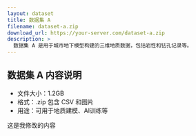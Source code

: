 ```yaml
---
layout: dataset
title: 数据集 A
filename: dataset-a.zip
download_url: https://your-server.com/dataset-a.zip
description: >
  数据集 A 是用于城市地下模型构建的三维地质数据，包括岩性和钻孔记录等。
---
```


## 数据集 A 内容说明

- 文件大小：1.2GB
- 格式：.zip 包含 CSV 和图片
- 用途：可用于地质建模、AI训练等

这是我修改的内容

<!-- 👉 [立即下载]({{ page.download_url }}) -->
